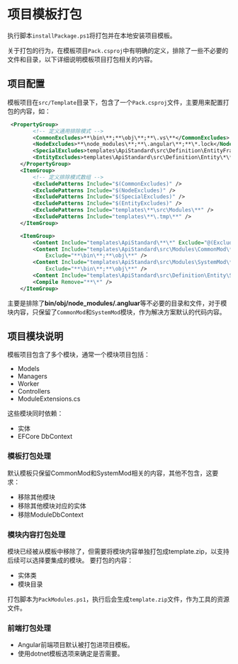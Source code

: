 # 项目模板打包

执行脚本`installPackage.ps1`将打包并在本地安装项目模板。

关于打包的行为，在模板项目`Pack.csproj`中有明确的定义，排除了一些不必要的文件和目录，以下详细说明模板项目打包相关的内容。

## 项目配置

模板项目在`src/Template`目录下，包含了一个`Pack.csproj`文件，主要用来配置打包的内容，如：

```xml
 <PropertyGroup>
        <!-- 定义通用排除模式 -->
        <CommonExcludes>**\bin\**;**\obj\**;**\.vs\**</CommonExcludes>
        <NodeExcludes>**\node_modules\**;**\.angular\**;**\*.lock</NodeExcludes>
        <SpecialExcludes>templates\ApiStandard\src\Definition\EntityFramework\DBProvider\ModuleContextBase.cs</SpecialExcludes>
        <EntityExcludes>templates\ApiStandard\src\Definition\Entity\*\*</EntityExcludes>
    </PropertyGroup>
    <ItemGroup>
        <!-- 定义排除模式数组 -->
        <ExcludePatterns Include="$(CommonExcludes)" />
        <ExcludePatterns Include="$(NodeExcludes)" />
        <ExcludePatterns Include="$(SpecialExcludes)" />
        <ExcludePatterns Include="$(EntityExcludes)" />
        <ExcludePatterns Include="templates\**\src\Modules\**" />
        <ExcludePatterns Include="templates\**\.tmp\**" />
    </ItemGroup>

    <ItemGroup>
        <Content Include="templates\ApiStandard\**\*" Exclude="@(ExcludePatterns)" />
        <Content Include="templates\ApiStandard\src\Modules\CommonMod\**"
            Exclude="**\bin\**;**\obj\**" />
        <Content Include="templates\ApiStandard\src\Modules\SystemMod\**"
            Exclude="**\bin\**;**\obj\**" />
        <Content Include="templates\ApiStandard\src\Definition\Entity\SystemMod\**"/>
        <Compile Remove="**\*" />
    </ItemGroup>
```
主要是排除了**bin/obj/node_modules/.angluar**等不必要的目录和文件，对于模块内容，只保留了`CommonMod`和`SystemMod`模块，作为解决方案默认的代码内容。

## 项目模块说明

模板项目包含了多个模块，通常一个模块项目包括：

- Models
- Managers
- Worker
- Controllers
- ModuleExtensions.cs

这些模块同时依赖：

- 实体
- EFCore DbContext

### 模板打包处理

默认模板只保留CommonMod和SystemMod相关的内容，其他不包含，这要求：

- 移除其他模块
- 移除其他模块对应的实体
- 移除ModuleDbContext

### 模块内容打包处理

模块已经被从模板中移除了，但需要将模块内容单独打包成template.zip，以支持后续可以选择要集成的模块。
要打包的内容：

- 实体类
- 模块目录
  
打包脚本为`PackModules.ps1`，执行后会生成`template.zip`文件，作为工具的资源文件。

### 前端打包处理

- Angular前端项目默认被打包进项目模板。
- 使用dotnet模板选项来确定是否需要。
